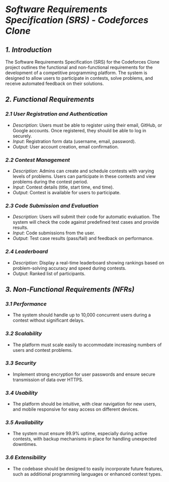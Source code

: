# *Software Requirements Specification (SRS) - Codeforces Clone*

## *1. Introduction*
The Software Requirements Specification (SRS) for the Codeforces Clone project outlines the functional and non-functional requirements for the development of a competitive programming platform.
The system is designed to allow users to participate in contests, solve problems, and receive automated feedback on their solutions.

## *2. Functional Requirements*
### *2.1 User Registration and Authentication*
- *Description*: Users must be able to register using their email, GitHub, or Google accounts. Once registered, they should be able to log in securely.
- *Input*: Registration form data (username, email, password).
- *Output*: User account creation, email confirmation.

### *2.2 Contest Management*
- *Description*: Admins can create and schedule contests with varying levels of problems. Users can participate in these contests and view problems during the contest period.
- *Input*: Contest details (title, start time, end time).
- *Output*: Contest is available for users to participate.

### *2.3 Code Submission and Evaluation*
- *Description*: Users will submit their code for automatic evaluation. The system will check the code against predefined test cases and provide results.
- *Input*: Code submissions from the user.
- *Output*: Test case results (pass/fail) and feedback on performance.

### *2.4 Leaderboard*
- *Description*: Display a real-time leaderboard showing rankings based on problem-solving accuracy and speed during contests.
- *Output*: Ranked list of participants.

## *3. Non-Functional Requirements (NFRs)*
### *3.1 Performance*
- The system should handle up to 10,000 concurrent users during a contest without significant delays.
  
### *3.2 Scalability*
- The platform must scale easily to accommodate increasing numbers of users and contest problems.

### *3.3 Security*
- Implement strong encryption for user passwords and ensure secure transmission of data over HTTPS.

### *3.4 Usability*
- The platform should be intuitive, with clear navigation for new users, and mobile responsive for easy access on different devices.

### *3.5 Availability*
- The system must ensure 99.9% uptime, especially during active contests, with backup mechanisms in place for handling unexpected downtimes.

### *3.6 Extensibility*
- The codebase should be designed to easily incorporate future features, such as additional programming languages or enhanced contest types.
